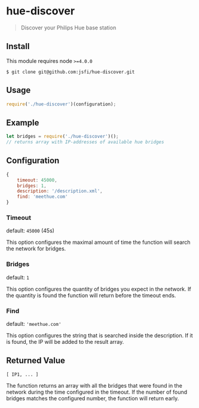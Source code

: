 # hue-discover

> Discover your Philips Hue base station

## Install

This module requires node `>=4.0.0`

```
$ git clone git@github.com:jsfi/hue-discover.git
```

## Usage

```js
require('./hue-discover')(configuration);
```

## Example

```js
let bridges = require('./hue-discover')();
// returns array with IP-addresses of available hue bridges
```

## Configuration

```js
{
    timeout: 45000,
    bridges: 1,
    description: '/description.xml',
    find: 'meethue.com'
}
```

### Timeout

default: `45000` (45s)

This option configures the maximal amount of time the function will search the network for bridges.

### Bridges

default: `1`

This option configures the quantity of bridges you expect in the network. If the quantity is found the function will return before the timeout ends.

### Find

default: `'meethue.com'`

This option configures the string that is searched inside the description. If it is found, the IP will be added to the result array.

## Returned Value

```
[ IP1, ... ]
```

The function returns an array with all the bridges that were found in the network during the time configured in the timeout. If the number of found bridges matches the configured number, the function will return early.
